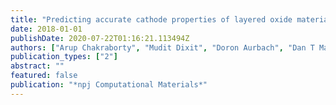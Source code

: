 ```yaml
---
title: "Predicting accurate cathode properties of layered oxide materials using the SCAN meta-GGA density functional"
date: 2018-01-01
publishDate: 2020-07-22T01:16:21.113494Z
authors: ["Arup Chakraborty", "Mudit Dixit", "Doron Aurbach", "Dan T Major"]
publication_types: ["2"]
abstract: ""
featured: false
publication: "*npj Computational Materials*"
---
```


